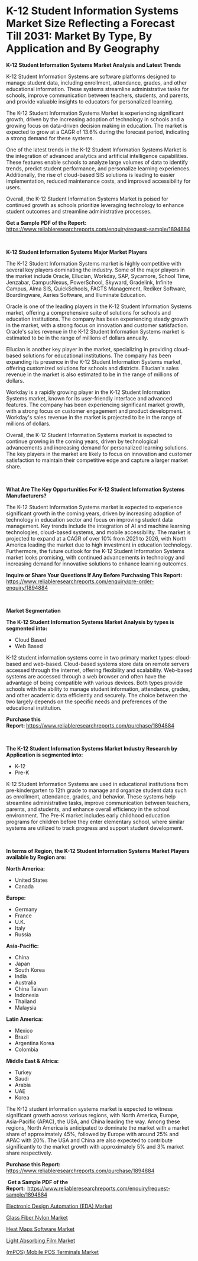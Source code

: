 <p><h1>K-12 Student Information Systems Market Size Reflecting a Forecast Till 2031: Market By Type, By Application and By Geography</h1></p><p><strong>K-12 Student Information Systems Market Analysis and Latest Trends</strong></p>
<p><p>K-12 Student Information Systems are software platforms designed to manage student data, including enrollment, attendance, grades, and other educational information. These systems streamline administrative tasks for schools, improve communication between teachers, students, and parents, and provide valuable insights to educators for personalized learning.</p><p>The K-12 Student Information Systems Market is experiencing significant growth, driven by the increasing adoption of technology in schools and a growing focus on data-driven decision making in education. The market is expected to grow at a CAGR of 13.6% during the forecast period, indicating a strong demand for these systems.</p><p>One of the latest trends in the K-12 Student Information Systems Market is the integration of advanced analytics and artificial intelligence capabilities. These features enable schools to analyze large volumes of data to identify trends, predict student performance, and personalize learning experiences. Additionally, the rise of cloud-based SIS solutions is leading to easier implementation, reduced maintenance costs, and improved accessibility for users.</p><p>Overall, the K-12 Student Information Systems Market is poised for continued growth as schools prioritize leveraging technology to enhance student outcomes and streamline administrative processes.</p></p>
<p><strong>Get a Sample PDF of the Report:&nbsp;</strong> <a href="https://www.reliableresearchreports.com/enquiry/request-sample/1894884">https://www.reliableresearchreports.com/enquiry/request-sample/1894884</a></p>
<p>&nbsp;</p>
<p><strong>K-12 Student Information Systems Major Market Players</strong></p>
<p><p>The K-12 Student Information Systems market is highly competitive with several key players dominating the industry. Some of the major players in the market include Oracle, Ellucian, Workday, SAP, Sycamore, School Time, Jenzabar, CampusNexus, PowerSchool, Skyward, Gradelink, Infinite Campus, Alma SIS, QuickSchools, FACTS Management, Rediker Software, Boardingware, Aeries Software, and Illuminate Education.</p><p>Oracle is one of the leading players in the K-12 Student Information Systems market, offering a comprehensive suite of solutions for schools and education institutions. The company has been experiencing steady growth in the market, with a strong focus on innovation and customer satisfaction. Oracle's sales revenue in the K-12 Student Information Systems market is estimated to be in the range of millions of dollars annually.</p><p>Ellucian is another key player in the market, specializing in providing cloud-based solutions for educational institutions. The company has been expanding its presence in the K-12 Student Information Systems market, offering customized solutions for schools and districts. Ellucian's sales revenue in the market is also estimated to be in the range of millions of dollars.</p><p>Workday is a rapidly growing player in the K-12 Student Information Systems market, known for its user-friendly interface and advanced features. The company has been experiencing significant market growth, with a strong focus on customer engagement and product development. Workday's sales revenue in the market is projected to be in the range of millions of dollars.</p><p>Overall, the K-12 Student Information Systems market is expected to continue growing in the coming years, driven by technological advancements and increasing demand for personalized learning solutions. The key players in the market are likely to focus on innovation and customer satisfaction to maintain their competitive edge and capture a larger market share.</p></p>
<p>&nbsp;</p>
<p><strong>What Are The Key Opportunities For K-12 Student Information Systems Manufacturers?</strong></p>
<p><p>The K-12 Student Information Systems market is expected to experience significant growth in the coming years, driven by increasing adoption of technology in education sector and focus on improving student data management. Key trends include the integration of AI and machine learning technologies, cloud-based systems, and mobile accessibility. The market is projected to expand at a CAGR of over 10% from 2021 to 2026, with North America leading the market due to high investment in education technology. Furthermore, the future outlook for the K-12 Student Information Systems market looks promising, with continued advancements in technology and increasing demand for innovative solutions to enhance learning outcomes.</p></p>
<p><strong>Inquire or Share Your Questions If Any Before Purchasing This Report:</strong> <a href="https://www.reliableresearchreports.com/enquiry/pre-order-enquiry/1894884">https://www.reliableresearchreports.com/enquiry/pre-order-enquiry/1894884</a></p>
<p>&nbsp;</p>
<p><strong>Market Segmentation</strong></p>
<p><strong>The K-12 Student Information Systems Market Analysis by types is segmented into:</strong></p>
<p><ul><li>Cloud Based</li><li>Web Based</li></ul></p>
<p><p>K-12 student information systems come in two primary market types: cloud-based and web-based. Cloud-based systems store data on remote servers accessed through the internet, offering flexibility and scalability. Web-based systems are accessed through a web browser and often have the advantage of being compatible with various devices. Both types provide schools with the ability to manage student information, attendance, grades, and other academic data efficiently and securely. The choice between the two largely depends on the specific needs and preferences of the educational institution.</p></p>
<p><strong>Purchase this Report:&nbsp;</strong><a href="https://www.reliableresearchreports.com/purchase/1894884">https://www.reliableresearchreports.com/purchase/1894884</a></p>
<p>&nbsp;</p>
<p><strong>The K-12 Student Information Systems Market Industry Research by Application is segmented into:</strong></p>
<p><ul><li>K-12</li><li>Pre-K</li></ul></p>
<p><p>K-12 Student Information Systems are used in educational institutions from pre-kindergarten to 12th grade to manage and organize student data such as enrollment, attendance, grades, and behavior. These systems help streamline administrative tasks, improve communication between teachers, parents, and students, and enhance overall efficiency in the school environment. The Pre-K market includes early childhood education programs for children before they enter elementary school, where similar systems are utilized to track progress and support student development.</p></p>
<p>&nbsp;</p>
<p><strong>In terms of Region, the K-12 Student Information Systems Market Players available by Region are:</strong></p>
<p>
    <p> <strong> North America: </strong>
        <ul>
            <li>United States</li>
            <li>Canada</li>
        </ul>
        </p> 
    <p> <strong> Europe: </strong>
        <ul>
            <li>Germany</li>
            <li>France</li>
            <li>U.K.</li>
            <li>Italy</li>
            <li>Russia</li>
        </ul>
        </p> 
    <p> <strong> Asia-Pacific: </strong>
        <ul>
            <li>China</li>
            <li>Japan</li>
            <li>South Korea</li>
            <li>India</li>
            <li>Australia</li>
            <li>China Taiwan</li>
            <li>Indonesia</li>
            <li>Thailand</li>
            <li>Malaysia</li>
        </ul>
        </p> 
    <p> <strong> Latin America: </strong>
        <ul>
            <li>Mexico</li>
            <li>Brazil</li>
            <li>Argentina Korea</li>
            <li>Colombia</li>
        </ul>
        </p> 
    <p> <strong> Middle East & Africa: </strong>
        <ul>
            <li>Turkey</li>
            <li>Saudi</li>
            <li>Arabia</li>
            <li>UAE</li>
            <li>Korea</li>
        </ul>
    </p>
    </p>
<p><p>The K-12 student information systems market is expected to witness significant growth across various regions, with North America, Europe, Asia-Pacific (APAC), the USA, and China leading the way. Among these regions, North America is anticipated to dominate the market with a market share of approximately 45%, followed by Europe with around 25% and APAC with 20%. The USA and China are also expected to contribute significantly to the market growth with approximately 5% and 3% market share respectively.</p></p>
<p><strong>Purchase this Report: </strong><a href="https://www.reliableresearchreports.com/purchase/1894884">https://www.reliableresearchreports.com/purchase/1894884</a></p>
<p>&nbsp;<strong>Get a Sample PDF of the Report:&nbsp;&nbsp;</strong><a href="https://www.reliableresearchreports.com/enquiry/request-sample/1894884">https://www.reliableresearchreports.com/enquiry/request-sample/1894884</a></p>
<p><strong></strong></p>
<p><p><a href="https://noble-drawer-34c.notion.site/Electronic-Design-Automation-EDA-Market-Offers-Provide-Insightful-Data-for-the-Time-Period-from-20-5c1718f9cf324eb2af9d0fbd6eabc8e5">Electronic Design Automation (EDA) Market</a></p><p><a href="https://view.publitas.com/reportprime-1/glass-fiber-nylon-market-research-report-forecasted-for-period-from-2024-2031-by-market-type-market-application-and-region/">Glass Fiber Nylon Market</a></p><p><a href="https://github.com/nicholepatriciadoylenwnrjr0/Market-Research-Report-List-1/blob/main/heat-maps-software-market.md">Heat Maps Software Market</a></p><p><a href="https://view.publitas.com/reportprime-1/insights-into-light-absorbing-film-market-size-analysing-market-share-trends-and-growth-from-2024-to-2031/">Light Absorbing Film Market</a></p><p><a href="https://fearless-okapi-6c8.notion.site/mPOS-Mobile-POS-Terminals-Market-Research-Report-Reveals-The-Latest-Trends-And-Opportunities-of-thi-97201c0521ce4414a16f9c6aba352c2a">(mPOS) Mobile POS Terminals Market</a></p></p>
